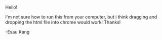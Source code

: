 Hello!

I'm not sure how to run this from your computer, but i think dragging and dropping the html file into chrome would work!
Thanks!

-Esau Kang